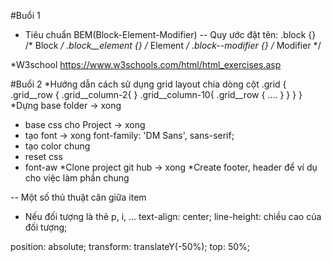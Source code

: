 #Buổi 1
* Tiêu chuẩn BEM(Block-Element-Modifier)
-- Quy ước đặt tên:
.block {}   /* Block */
.block__element {}  /* Element */
.block--modifier {}  /* Modifier */

*W3school
https://www.w3schools.com/html/html_exercises.asp

#Buổi 2
*Hướng dẫn cách sử dụng grid layout chia dòng cột
.grid {
	.grid__row {
		.grid__column-2{
		}
		.grid__column-10{
			.grid__row {
				....
			}
		}
	}
}
*Dựng base folder -> xong
- base css cho Project -> xong
- tạo font -> xong font-family: 'DM Sans', sans-serif;	
- tạo color chung
- reset css
- font-aw
*Clone project git hub -> xong
*Create footer, header để ví dụ cho việc làm phần chung


-- Một số thủ thuật căn giữa item
- Nếu đối tượng là thẻ p, i, ...
text-align: center;
line-height: chiều cao của đối tượng;

position: absolute;
transform: translateY(-50%);
top: 50%;